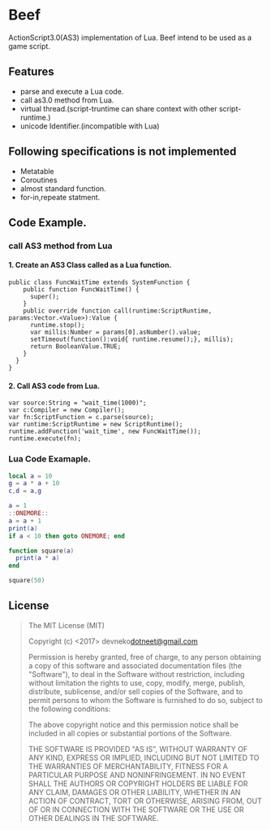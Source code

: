 # Beef

ActionScript3.0(AS3) implementation of Lua.
Beef intend to be used as a game script.

## Features
 - parse and execute a Lua code.
 - call as3.0 method from Lua.
 - virtual thread.(script-truntime can share context with other script-runtime.)
 - unicode Identifier.(incompatible with Lua)

## Following specifications is not implemented
 - Metatable
 - Coroutines
 - almost standard function.
 - for-in,repeate statment.

## Code Example.

### call AS3 method from Lua

#### 1. Create an AS3 Class called as a Lua function.
```as3
public class FuncWaitTime extends SystemFunction {
    public function FuncWaitTime() {
      super();
    }
    public override function call(runtime:ScriptRuntime, params:Vector.<Value>):Value {
      runtime.stop();
      var millis:Number = params[0].asNumber().value;
      setTimeout(function():void{ runtime.resume();}, millis);
      return BooleanValue.TRUE;
    }
  }
}
```

#### 2. Call AS3 code from Lua.
```as3
var source:String = "wait_time(1000)";
var c:Compiler = new Compiler();
var fn:ScriptFunction = c.parse(source);
var runtime:ScriptRuntime = new ScriptRuntime();
runtime.addFunction('wait_time', new FuncWaitTime());
runtime.execute(fn);
```

### Lua Code Examaple.
```Lua
local a = 10
g = a * a + 10
c,d = a,g

a = 1
::ONEMORE::
a = a + 1
print(a)
if a < 10 then goto ONEMORE; end

function square(a)
  print(a * a)
end

square(50)
```

## License
>The MIT License (MIT)
>
>Copyright (c) <2017> devneko<dotneet@gmail.com>
>
>Permission is hereby granted, free of charge, to any person obtaining a copy
>of this software and associated documentation files (the "Software"), to deal
>in the Software without restriction, including without limitation the rights
>to use, copy, modify, merge, publish, distribute, sublicense, and/or sell
>copies of the Software, and to permit persons to whom the Software is
>furnished to do so, subject to the following conditions:
>
>The above copyright notice and this permission notice shall be included in
>all copies or substantial portions of the Software.
>
>THE SOFTWARE IS PROVIDED "AS IS", WITHOUT WARRANTY OF ANY KIND, EXPRESS OR
>IMPLIED, INCLUDING BUT NOT LIMITED TO THE WARRANTIES OF MERCHANTABILITY,
>FITNESS FOR A PARTICULAR PURPOSE AND NONINFRINGEMENT. IN NO EVENT SHALL THE
>AUTHORS OR COPYRIGHT HOLDERS BE LIABLE FOR ANY CLAIM, DAMAGES OR OTHER
>LIABILITY, WHETHER IN AN ACTION OF CONTRACT, TORT OR OTHERWISE, ARISING FROM,
>OUT OF OR IN CONNECTION WITH THE SOFTWARE OR THE USE OR OTHER DEALINGS IN
>THE SOFTWARE.

